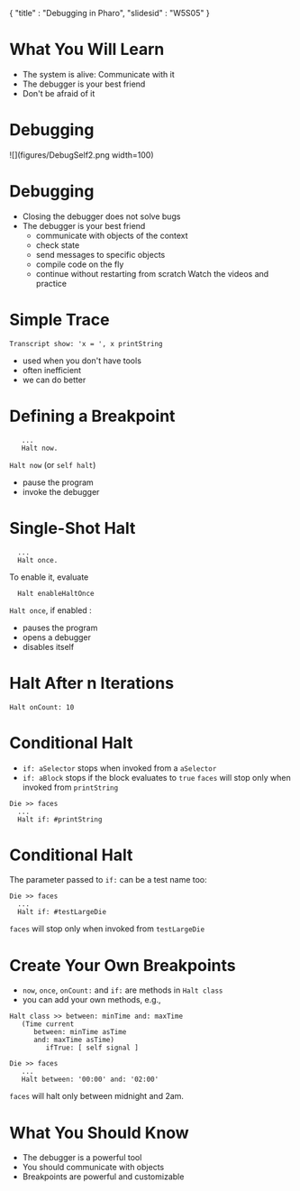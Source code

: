 {"title" : "Debugging in Pharo","slidesid" : "W5S05"}# What You Will Learn- The system is alive: Communicate with it- The debugger is your best friend- Don't be afraid of it# Debugging![](figures/DebugSelf2.png width=100)# Debugging- Closing the debugger does not solve bugs- The debugger is your best friend  - communicate with objects of the context  - check state  - send messages to specific objects  - compile code on the fly  - continue without restarting from scratchWatch the videos and practice# Simple Trace```Transcript show: 'x = ', x printString```- used when you don't have tools- often inefficient- we can do better# Defining a Breakpoint```   ...
   Halt now.````Halt now` \(or `self halt`\)- pause the program- invoke the debugger# Single-Shot Halt```  ...
  Halt once.```To enable it, evaluate```  Halt enableHaltOnce````Halt once`, if enabled :- pauses the program- opens a debugger- disables itself# Halt After n Iterations```Halt onCount: 10```# Conditional Halt- `if: aSelector` stops when invoked from a `aSelector`- `if: aBlock` stops if the block evaluates to `true``faces` will stop only when invoked from `printString````Die >> faces
  ...
  Halt if: #printString```# Conditional HaltThe parameter passed to `if:` can be a test name too:```Die >> faces
  ...
  Halt if: #testLargeDie````faces` will stop only when invoked from `testLargeDie`# Create Your Own Breakpoints- `now`, `once`, `onCount:` and `if:` are methods in `Halt class`- you can add your own methods, e.g.,```Halt class >> between: minTime and: maxTime
   (Time current
      between: minTime asTime
      and: maxTime asTime)
         ifTrue: [ self signal ]

Die >> faces
   ...
   Halt between: '00:00' and: '02:00'````faces` will halt only between midnight and 2am.# What You Should Know- The debugger is a powerful tool- You should communicate with objects- Breakpoints are powerful and customizable
